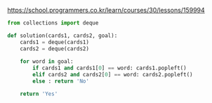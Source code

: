 https://school.programmers.co.kr/learn/courses/30/lessons/159994

```python
from collections import deque

def solution(cards1, cards2, goal):
    cards1 = deque(cards1)
    cards2 = deque(cards2)
            
    for word in goal:
        if cards1 and cards1[0] == word: cards1.popleft()
        elif cards2 and cards2[0] == word: cards2.popleft()
        else : return 'No'

    return 'Yes'
```